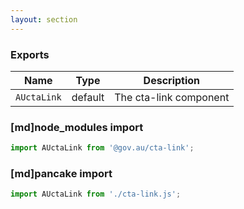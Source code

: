 ```yaml
---
layout: section
---
```


### Exports

| Name       | Type    | Description
|------------|---------|-----------------------------------------------------------------------------
| `AUctaLink` | default | The cta-link component

### [md]node_modules import

```jsx
import AUctaLink from '@gov.au/cta-link';
```

### [md]pancake import

```jsx
import AUctaLink from './cta-link.js';
```
